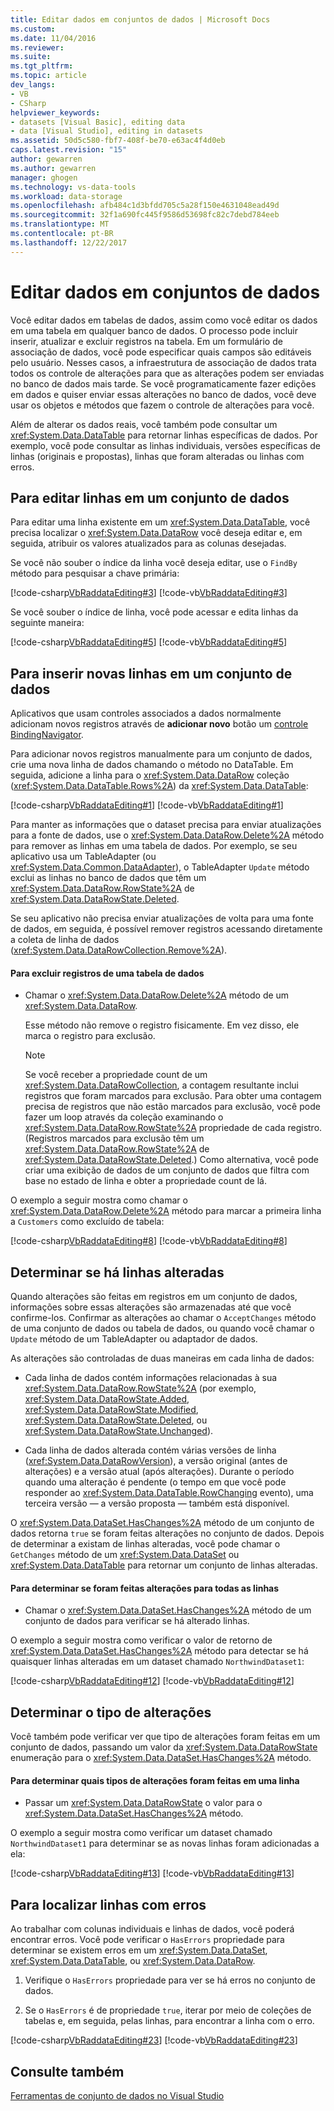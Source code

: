 ```yaml
---
title: Editar dados em conjuntos de dados | Microsoft Docs
ms.custom: 
ms.date: 11/04/2016
ms.reviewer: 
ms.suite: 
ms.tgt_pltfrm: 
ms.topic: article
dev_langs:
- VB
- CSharp
helpviewer_keywords:
- datasets [Visual Basic], editing data
- data [Visual Studio], editing in datasets
ms.assetid: 50d5c580-fbf7-408f-be70-e63ac4f4d0eb
caps.latest.revision: "15"
author: gewarren
ms.author: gewarren
manager: ghogen
ms.technology: vs-data-tools
ms.workload: data-storage
ms.openlocfilehash: afb484c1d3bfdd705c5a28f150e4631048ead49d
ms.sourcegitcommit: 32f1a690fc445f9586d53698fc82c7debd784eeb
ms.translationtype: MT
ms.contentlocale: pt-BR
ms.lasthandoff: 12/22/2017
---
```

# <a name="edit-data-in-datasets"></a>Editar dados em conjuntos de dados
Você editar dados em tabelas de dados, assim como você editar os dados em uma tabela em qualquer banco de dados. O processo pode incluir inserir, atualizar e excluir registros na tabela. Em um formulário de associação de dados, você pode especificar quais campos são editáveis pelo usuário. Nesses casos, a infraestrutura de associação de dados trata todos os controle de alterações para que as alterações podem ser enviadas no banco de dados mais tarde. Se você programaticamente fazer edições em dados e quiser enviar essas alterações no banco de dados, você deve usar os objetos e métodos que fazem o controle de alterações para você.  
  
Além de alterar os dados reais, você também pode consultar um <xref:System.Data.DataTable> para retornar linhas específicas de dados. Por exemplo, você pode consultar as linhas individuais, versões específicas de linhas (originais e propostas), linhas que foram alteradas ou linhas com erros.  
  
## <a name="to-edit-rows-in-a-dataset"></a>Para editar linhas em um conjunto de dados  
Para editar uma linha existente em um <xref:System.Data.DataTable>, você precisa localizar o <xref:System.Data.DataRow> você deseja editar e, em seguida, atribuir os valores atualizados para as colunas desejadas.  
  
Se você não souber o índice da linha você deseja editar, use o `FindBy` método para pesquisar a chave primária:  
  
[!code-csharp[VbRaddataEditing#3](../data-tools/codesnippet/CSharp/edit-data-in-datasets_1.cs)]
[!code-vb[VbRaddataEditing#3](../data-tools/codesnippet/VisualBasic/edit-data-in-datasets_1.vb)]  
  
Se você souber o índice de linha, você pode acessar e edita linhas da seguinte maneira:  
  
[!code-csharp[VbRaddataEditing#5](../data-tools/codesnippet/CSharp/edit-data-in-datasets_2.cs)]
[!code-vb[VbRaddataEditing#5](../data-tools/codesnippet/VisualBasic/edit-data-in-datasets_2.vb)]  
  
## <a name="to-insert-new-rows-into-a-dataset"></a>Para inserir novas linhas em um conjunto de dados  
Aplicativos que usam controles associados a dados normalmente adicionam novos registros através de **adicionar novo** botão um [controle BindingNavigator](/dotnet/framework/winforms/controls/bindingnavigator-control-windows-forms).  
  
Para adicionar novos registros manualmente para um conjunto de dados, crie uma nova linha de dados chamando o método no DataTable. Em seguida, adicione a linha para o <xref:System.Data.DataRow> coleção (<xref:System.Data.DataTable.Rows%2A>) da <xref:System.Data.DataTable>:  
  
[!code-csharp[VbRaddataEditing#1](../data-tools/codesnippet/CSharp/edit-data-in-datasets_3.cs)]
[!code-vb[VbRaddataEditing#1](../data-tools/codesnippet/VisualBasic/edit-data-in-datasets_3.vb)]  
  
Para manter as informações que o dataset precisa para enviar atualizações para a fonte de dados, use o <xref:System.Data.DataRow.Delete%2A> método para remover as linhas em uma tabela de dados. Por exemplo, se seu aplicativo usa um TableAdapter (ou <xref:System.Data.Common.DataAdapter>), o TableAdapter `Update` método exclui as linhas no banco de dados que têm um <xref:System.Data.DataRow.RowState%2A> de <xref:System.Data.DataRowState.Deleted>.  
  
Se seu aplicativo não precisa enviar atualizações de volta para uma fonte de dados, em seguida, é possível remover registros acessando diretamente a coleta de linha de dados (<xref:System.Data.DataRowCollection.Remove%2A>).  
  
#### <a name="to-delete-records-from-a-data-table"></a>Para excluir registros de uma tabela de dados  
  
-   Chamar o <xref:System.Data.DataRow.Delete%2A> método de um <xref:System.Data.DataRow>.  
  
     Esse método não remove o registro fisicamente. Em vez disso, ele marca o registro para exclusão.  
  
    > [!NOTE]
    >  Se você receber a propriedade count de um <xref:System.Data.DataRowCollection>, a contagem resultante inclui registros que foram marcados para exclusão. Para obter uma contagem precisa de registros que não estão marcados para exclusão, você pode fazer um loop através da coleção examinando o <xref:System.Data.DataRow.RowState%2A> propriedade de cada registro. (Registros marcados para exclusão têm um <xref:System.Data.DataRow.RowState%2A> de <xref:System.Data.DataRowState.Deleted>.) Como alternativa, você pode criar uma exibição de dados de um conjunto de dados que filtra com base no estado de linha e obter a propriedade count de lá.  
  
O exemplo a seguir mostra como chamar o <xref:System.Data.DataRow.Delete%2A> método para marcar a primeira linha a `Customers` como excluído de tabela:  
  
[!code-csharp[VbRaddataEditing#8](../data-tools/codesnippet/CSharp/edit-data-in-datasets_4.cs)]
[!code-vb[VbRaddataEditing#8](../data-tools/codesnippet/VisualBasic/edit-data-in-datasets_4.vb)]  
  
## <a name="determine-if-there-are-changed-rows"></a>Determinar se há linhas alteradas  
Quando alterações são feitas em registros em um conjunto de dados, informações sobre essas alterações são armazenadas até que você confirme-los. Confirmar as alterações ao chamar o `AcceptChanges` método de uma conjunto de dados ou tabela de dados, ou quando você chamar o `Update` método de um TableAdapter ou adaptador de dados.  
  
As alterações são controladas de duas maneiras em cada linha de dados:  
  
-   Cada linha de dados contém informações relacionadas à sua <xref:System.Data.DataRow.RowState%2A> (por exemplo, <xref:System.Data.DataRowState.Added>, <xref:System.Data.DataRowState.Modified>, <xref:System.Data.DataRowState.Deleted>, ou <xref:System.Data.DataRowState.Unchanged>).  
  
-   Cada linha de dados alterada contém várias versões de linha (<xref:System.Data.DataRowVersion>), a versão original (antes de alterações) e a versão atual (após alterações). Durante o período quando uma alteração é pendente (o tempo em que você pode responder ao <xref:System.Data.DataTable.RowChanging> evento), uma terceira versão — a versão proposta — também está disponível. 
  
O <xref:System.Data.DataSet.HasChanges%2A> método de um conjunto de dados retorna `true` se foram feitas alterações no conjunto de dados. Depois de determinar a existam de linhas alteradas, você pode chamar o `GetChanges` método de um <xref:System.Data.DataSet> ou <xref:System.Data.DataTable> para retornar um conjunto de linhas alteradas.   
  
#### <a name="to-determine-if-changes-have-been-made-to-any-rows"></a>Para determinar se foram feitas alterações para todas as linhas  
  
-   Chamar o <xref:System.Data.DataSet.HasChanges%2A> método de um conjunto de dados para verificar se há alterado linhas.  
  
O exemplo a seguir mostra como verificar o valor de retorno de <xref:System.Data.DataSet.HasChanges%2A> método para detectar se há quaisquer linhas alteradas em um dataset chamado `NorthwindDataset1`:  
  
[!code-csharp[VbRaddataEditing#12](../data-tools/codesnippet/CSharp/edit-data-in-datasets_5.cs)]
[!code-vb[VbRaddataEditing#12](../data-tools/codesnippet/VisualBasic/edit-data-in-datasets_5.vb)]  
  
## <a name="determine-the-type-of-changes"></a>Determinar o tipo de alterações  
Você também pode verificar ver que tipo de alterações foram feitas em um conjunto de dados, passando um valor da <xref:System.Data.DataRowState> enumeração para o <xref:System.Data.DataSet.HasChanges%2A> método.  
  
#### <a name="to-determine-what-type-of-changes-have-been-made-to-a-row"></a>Para determinar quais tipos de alterações foram feitas em uma linha  
  
-   Passar um <xref:System.Data.DataRowState> o valor para o <xref:System.Data.DataSet.HasChanges%2A> método.  
  
O exemplo a seguir mostra como verificar um dataset chamado `NorthwindDataset1` para determinar se as novas linhas foram adicionadas a ela:  
  
[!code-csharp[VbRaddataEditing#13](../data-tools/codesnippet/CSharp/edit-data-in-datasets_6.cs)]
[!code-vb[VbRaddataEditing#13](../data-tools/codesnippet/VisualBasic/edit-data-in-datasets_6.vb)]  
  
## <a name="to-locate-rows-that-have-errors"></a>Para localizar linhas com erros  
Ao trabalhar com colunas individuais e linhas de dados, você poderá encontrar erros. Você pode verificar o `HasErrors` propriedade para determinar se existem erros em um <xref:System.Data.DataSet>, <xref:System.Data.DataTable>, ou <xref:System.Data.DataRow>.  
  
1.  Verifique o `HasErrors` propriedade para ver se há erros no conjunto de dados.  
  
2.  Se o `HasErrors` é de propriedade `true`, iterar por meio de coleções de tabelas e, em seguida, pelas linhas, para encontrar a linha com o erro.  

[!code-csharp[VbRaddataEditing#23](../data-tools/codesnippet/CSharp/edit-data-in-datasets_7.cs)]
[!code-vb[VbRaddataEditing#23](../data-tools/codesnippet/VisualBasic/edit-data-in-datasets_7.vb)]

## <a name="see-also"></a>Consulte também
[Ferramentas de conjunto de dados no Visual Studio](../data-tools/dataset-tools-in-visual-studio.md)